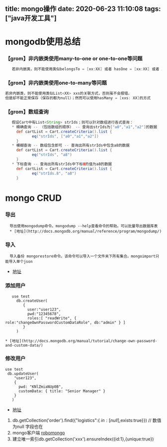 title: mongo操作
date: 2020-06-23 11:10:08
tags: ["java开发工具"]
---------
# mongodb使用总结

### 【grom】非内嵌类使用many-to-one or one-to-one等问题

```groovy
   若非内嵌类，则不能使用类似belongsTo = [xx:XX] 或者 hasOne = [xx:XX] 或者 XX xx等的关联方式，需要指定使用String xxId
```
### 【grom】非内嵌类使用one-to-many等问题

```groovy
若非内嵌类，则不能使用类似List<XX> xxs的关联方式，否则虽不会报错，
但是却不能正常保存（保存的都为null）；然而可以使用hasMany = [xxs: XX]的方式
```

### 【grom】数组查询

```groovy
   假设Cart中有List<String> strIds；则可以针对数组进行各式查询：
   * 精确查询 -- （包括数组的顺序） -- 查询出strIds为["a0","a1","a2"]的数据
     def cartList = Cart.createCriteria().list {
            eq("strIds", ["a0","a1","a2"])
     }
   * 模糊查询 -- 数组包含即可 -- 查询出所有strIds中包含a8的数据
     def cartList = Cart.createCriteria().list {
            eq("strIds", "a8")
     }
   * 下标查询 -- 查询出所有strIds中下标8的值为a8的数据
     def cartList = Cart.createCriteria().list {
            eq("strIds.8", "a8")
     }
```

# mongo CRUD 

### 导出
 ```
   导出使用mongodump命令。mongodump --help查看命令的帮助。可以批量导出数据库表
   * [地址](http://docs.mongodb.org/manual/reference/program/mongodump/)
 ```

### 导入
```
  导入备份 mongorestore命令。该命令可以导入一个文件夹下所有集合。mongoimport只能导入单个json
```
* [地址](http://docs.mongodb.org/manual/reference/program/mongorestore/)

### 添加用户
 ```
   	use test
      db.createUser(
         {
           user:"user123",
           pwd:"12345678",
           roles:[ "readWrite", { role:"changeOwnPasswordCustomDataRole", db:"admin" } ]
         }
      )
```
    * [地址](http://docs.mongodb.org/manual/tutorial/change-own-password-and-custom-data/)


### 修改用户

```
use test
 db.updateUser(
    "user123",
    {
      pwd: "KNlZmiaNUp0B",
      customData: { title: "Senior Manager" }
    }
   )
```

* [地址](http://docs.mongodb.org/manual/tutorial/change-own-password-and-custom-data/)

1. db.getCollection('order').find({"logistics":{ $in: [null],$exists:true}}) // 数值为null 字段也在
2. mongo客户端 [robomongo](https://robomongo.org/ "robomongo")
3. 建立唯一索引db.getCollection('xxx').ensureIndex({id:1},{unique:true})